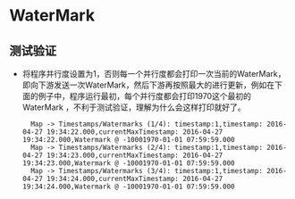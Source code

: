 # WaterMark

## 测试验证
- 将程序并行度设置为1，否则每一个并行度都会打印一次当前的WaterMark，
  即向下游发送一次WaterMark，然后下游再按照最大的进行更新，例如在下
  面的例子中，程序运行最初，每个并行度都会打印1970这个最初的WaterMark
 ，不利于测试验证，理解为什么会这样打印就好了。
  ```
    Map -> Timestamps/Watermarks (1/4): timestamp:1,timestamp: 2016-04-27 19:34:22.000,currentMaxTimestamp: 2016-04-27 19:34:22.000,Watermark @ -10001970-01-01 07:59:59.000
    Map -> Timestamps/Watermarks (2/4): timestamp:1,timestamp: 2016-04-27 19:34:23.000,currentMaxTimestamp: 2016-04-27 19:34:23.000,Watermark @ -10001970-01-01 07:59:59.000
    Map -> Timestamps/Watermarks (3/4): timestamp:1,timestamp: 2016-04-27 19:34:24.000,currentMaxTimestamp: 2016-04-27 19:34:24.000,Watermark @ -10001970-01-01 07:59:59.000
  ```